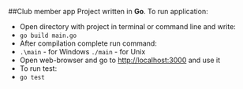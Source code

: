 ##Club member app
Project written in  **Go**.
To run application:
- Open directory with project in terminal or command line and write:
- `go build main.go`
- After compilation complete run command:
- `.\main` - for Windows `./main` - for Unix
- Open web-browser and go to [http://localhost:3000](http://localhost:3000) and use it
- To run test:
- `go test`
